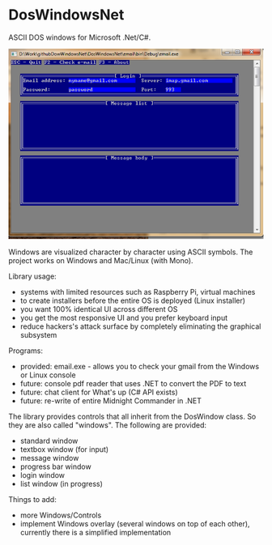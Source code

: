 # DosWindowsNet
ASCII DOS windows for Microsoft .Net/C#. 

![Alt text](/screenshots/email1.png?raw=true "Optional Title")

Windows are visualized character by character using ASCII symbols. The project works on Windows and Mac/Linux (with Mono).

Library usage:

  * systems with limited resources such as Raspberry Pi, virtual machines
  * to create installers before the entire OS is deployed (Linux installer)
  * you want 100% identical UI across different OS
  * you get the most responsive UI and you prefer keyboard input
  * reduce hackers's attack surface by completely eliminating the graphical subsystem

Programs:
  * provided: email.exe - allows you to check your gmail from the Windows or Linux console
  * future: console pdf reader that uses .NET to convert the PDF to text
  * future: chat client for What's up (C# API exists)
  * future: re-write of entire Midnight Commander in .NET

The library provides controls that all inherit from the DosWindow class. So they are also called "windows". The following are provided:
  * standard window
  * textbox window (for input)
  * message window
  * progress bar window 
  * login window
  * list window (in progress)
  
Things to add:
  * more Windows/Controls
  * implement Windows overlay (several windows on top of each other), currently there is a simplified implementation


